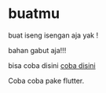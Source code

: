 # buatmu

buat iseng isengan aja yak !

bahan gabut aja!!!

bisa coba disini [coba disini](https://buatmu.web.app) 

Coba coba pake flutter.
